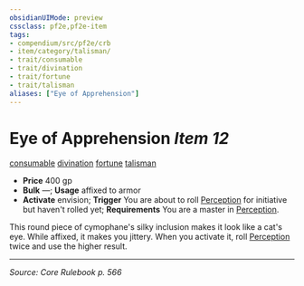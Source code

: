 ```yaml
---
obsidianUIMode: preview
cssclass: pf2e,pf2e-item
tags:
- compendium/src/pf2e/crb
- item/category/talisman/
- trait/consumable
- trait/divination
- trait/fortune
- trait/talisman
aliases: ["Eye of Apprehension"]
---
```

# Eye of Apprehension *Item 12*  
[consumable](consumable.md "Consumable Item Trait")  [divination](divination.md "Divination School Trait")  [fortune](fortune.md "Fortune Effect Trait")  [talisman](talisman.md "Talisman Item Trait")  

- **Price** 400 gp
- **Bulk** —; **Usage** affixed to armor
- **Activate** envision; **Trigger** You are about to roll [Perception](skills.md#Perception) for initiative but haven't rolled yet; **Requirements** You are a master in [Perception](skills.md#Perception).

This round piece of cymophane's silky inclusion makes it look like a cat's eye. While affixed, it makes you jittery. When you activate it, roll [Perception](skills.md#Perception) twice and use the higher result.


---
*Source: Core Rulebook p. 566*